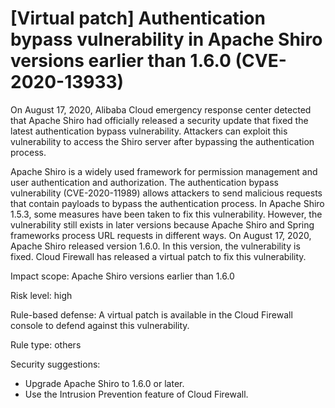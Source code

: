 # \[Virtual patch\] Authentication bypass vulnerability in Apache Shiro versions earlier than 1.6.0 \(CVE-2020-13933\)

On August 17, 2020, Alibaba Cloud emergency response center detected that Apache Shiro had officially released a security update that fixed the latest authentication bypass vulnerability. Attackers can exploit this vulnerability to access the Shiro server after bypassing the authentication process.

Apache Shiro is a widely used framework for permission management and user authentication and authorization. The authentication bypass vulnerability \(CVE-2020-11989\) allows attackers to send malicious requests that contain payloads to bypass the authentication process. In Apache Shiro 1.5.3, some measures have been taken to fix this vulnerability. However, the vulnerability still exists in later versions because Apache Shiro and Spring frameworks process URL requests in different ways. On August 17, 2020, Apache Shiro released version 1.6.0. In this version, the vulnerability is fixed. Cloud Firewall has released a virtual patch to fix this vulnerability.

Impact scope: Apache Shiro versions earlier than 1.6.0

Risk level: high

Rule-based defense: A virtual patch is available in the Cloud Firewall console to defend against this vulnerability.

Rule type: others

Security suggestions:

-   Upgrade Apache Shiro to 1.6.0 or later.
-   Use the Intrusion Prevention feature of Cloud Firewall.

